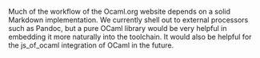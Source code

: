 Much of the workflow of the Ocaml.org website depends on a solid Markdown
implementation.  We currently shell out to external processors such as Pandoc,
but a pure OCaml library would be very helpful in embedding it more naturally
into the toolchain.  It would also be helpful for the js_of_ocaml integration
of OCaml in the future.

